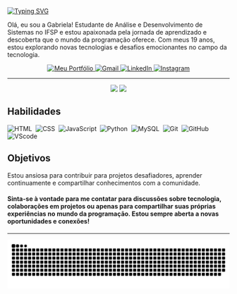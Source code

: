 <div>
  <a href="https://git.io/typing-svg">
    <img src="https://readme-typing-svg.demolab.com?font=Fira+Code&weight=600&size=30&pause=900&color=00ff21&multiline=true&repeat=false&width=550&height=70&lines=Gabriela+Vieira+dos+Santos+Vaz" alt="Typing SVG">
  </a>
</div>

<p > Olá, eu sou a Gabriela! Estudante de Análise e Desenvolvimento de Sistemas no IFSP e estou apaixonada pela jornada de aprendizado e descoberta que o mundo da programação oferece. Com meus 19 anos, estou explorando novas tecnologias e desafios emocionantes no campo da tecnologia.
</p>

<div align="center">
  <a href="https://nebulosadev.vercel.app/" target="_blank">
    <img height="30em" src="https://img.shields.io/badge/Meu Portifolio-009900?style=for-the-badge&logo=Portifolio&logoColor=000" alt="Meu Portfólio">
  </a>
  <a href="mailto:contatogabrielavieirasv@gmail.com" target="_blank">
    <img height="30em" src="https://img.shields.io/badge/-Gmail-D14836?style=for-the-badge&logo=gmail&logoColor=white" alt="Gmail">
  </a>
  <a href="https://www.linkedin.com/in/gabriela-vieira-dos-santos-vaz-27888b298/" target="_blank">
    <img height="30em" src="https://img.shields.io/badge/-LinkedIn-5170ff?style=for-the-badge&logo=linkedin&logoColor=white" alt="LinkedIn">
  </a>
  <a href="https://www.instagram.com/nebulosadev/?hl=pt-br/" target="_blank">
    <img height="30em" src="https://img.shields.io/badge/-Instagram-ff0066?style=for-the-badge&logo=instagram&logoColor=white" alt="Instagram">
  </a>
</div>

---

<div align="center">
 <img height="180cm" src="https://github-readme-stats.vercel.app/api/?username=gabivsv&style=for-the-badge&title_color=00ff21&text_color=fff&bg_color=212226&border_color=121111&show_icons=true&icon_color=F2F2F2&rank_icon=github"/>
  <img height="180cm" src="https://github-readme-stats.vercel.app/api/top-langs/?username=gabivsv&&style=for-the-badge&title_color=00ff21&text_color=fff&bg_color=212226&border_color=121111&show_icons=true&icon_color=F2F2F2&rank_icon=github&layout=compact"/> 
</div>

## **Habilidades**
![HTML](https://img.shields.io/badge/HTML5-E34F26?style=for-the-badge&logo=html5&logoColor=white)&nbsp;
![CSS](https://img.shields.io/badge/CSS3-1572B6?style=for-the-badge&logo=css3&logoColor=white)&nbsp;
![JavaScript](https://img.shields.io/badge/JavaScript-F7DF1E?style=for-the-badge&logo=javascript&logoColor=black)&nbsp;
![Python](https://img.shields.io/badge/Python-14354C?style=for-the-badge&logo=python&logoColor=white)&nbsp;
![MySQL](https://img.shields.io/badge/MySQL-4479A1?style=for-the-badge&logo=mysql&logoColor=white)&nbsp;
![Git](https://img.shields.io/badge/Git-F73C7B?style=for-the-badge&logo=git&logoColor=F2F2F2)&nbsp;
![GitHub](https://img.shields.io/badge/GitHub-181717?style=for-the-badge&logo=github&logoColor=white)&nbsp;
![VScode](https://img.shields.io/badge/vscode-4285F4?style=for-the-badge&logo=vscode&logoColor=white)&nbsp;


## **Objetivos**
Estou ansiosa para contribuir para projetos desafiadores, aprender continuamente e compartilhar conhecimentos com a comunidade. 

#### Sinta-se à vontade para me contatar para discussões sobre tecnologia, colaborações em projetos ou apenas para compartilhar suas próprias experiências no mundo da programação. Estou sempre aberta a novas oportunidades e conexões!
---
<picture>
  <source media="(prefers-color-scheme: dark)" srcset="https://raw.githubusercontent.com/gabivsv/gabivsv/output/github-contribution-grid-snake-dark.svg">
  <source media="(prefers-color-scheme: light)" srcset="https://raw.githubusercontent.com/gabivsv/gabivsv/output/github-contribution-grid-snake.svg">
  <img alt="github contribution grid snake animation" src="https://raw.githubusercontent.com/gabivsv/gabivsv/output/github-contribution-grid-snake.svg">
</picture>

